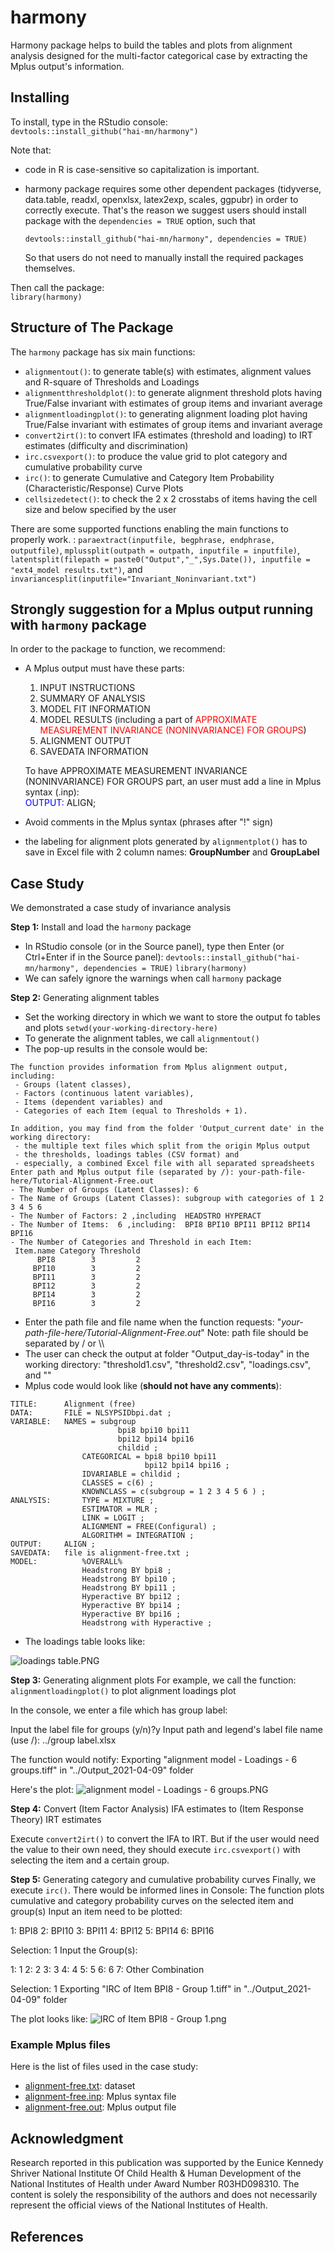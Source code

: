 # harmony  

Harmony package helps to build the tables and plots from alignment analysis designed for the multi-factor categorical case by extracting the Mplus output's information.   

## Installing  

To install, type in the RStudio console:    
`devtools::install_github("hai-mn/harmony")`  

Note that:  
- code in R is case-sensitive so capitalization is important.  
- harmony package requires some other dependent packages (tidyverse, data.table, readxl, openxlsx, latex2exp, scales, ggpubr) in order to correctly execute. That's the reason we suggest users should install package with the `dependencies = TRUE` option, such that

  `devtools::install_github("hai-mn/harmony", dependencies = TRUE)`

  So that users do not need to manually install the required packages themselves.   

Then call the package:   
`library(harmony)`  

## Structure of The Package  
The `harmony` package has six main functions:  
- `alignmentout()`: to generate table(s) with estimates, alignment values and R-square of Thresholds and Loadings  
- `alignmentthresholdplot()`: to generate alignment threshold plots having True/False invariant with estimates of group items and invariant average  
- `alignmentloadingplot()`: to generating alignment loading plot having True/False invariant with estimates of group items and invariant average  
- `convert2irt()`: to convert IFA estimates (threshold and loading) to IRT estimates (difficulty and discrimination)  
- `irc.csvexport()`: to produce the value grid to plot category and cumulative probability curve
- `irc()`: to generate Cumulative and Category Item Probability (Characteristic/Response) Curve Plots  
- `cellsizedetect()`: to check the 2 x 2 crosstabs of items having the cell size and below specified by the user    

There are some supported functions enabling the main functions to properly work.  :
`paraextract(inputfile, begphrase, endphrase, outputfile)`,
`mplussplit(outpath = outpath, inputfile = inputfile)`,
`latentsplit(filepath = paste0("Output","_",Sys.Date()), inputfile = "ext4_model results.txt")`, and
`invariancesplit(inputfile="Invariant_Noninvariant.txt")`

## Strongly suggestion for a Mplus output running with `harmony` package
In order to the package to function, we recommend:  

- A Mplus output must have these parts:  
    1. INPUT INSTRUCTIONS
    2. SUMMARY OF ANALYSIS
    3. MODEL FIT INFORMATION
    4. MODEL RESULTS (including a part of <span style="color:red">APPROXIMATE MEASUREMENT INVARIANCE (NONINVARIANCE) FOR GROUPS</span>)  
    5. ALIGNMENT OUTPUT  
    6. SAVEDATA INFORMATION

    To have APPROXIMATE MEASUREMENT INVARIANCE (NONINVARIANCE) FOR GROUPS part, an user must add a line in Mplus syntax (.inp):   
    <span style="color:blue">OUTPUT:</span> 	ALIGN;

- Avoid comments in the Mplus syntax (phrases after "!" sign)   

- the labeling for alignment plots generated by `alignmentplot()` has to save in Excel file with 2 column names: __GroupNumber__ and __GroupLabel__

## Case Study

We demonstrated a case study of invariance analysis

__Step 1:__ Install and load the `harmony` package
- In RStudio console (or in the Source panel), type then Enter (or Ctrl+Enter if in the Source panel):
`devtools::install_github("hai-mn/harmony", dependencies = TRUE)`
`library(harmony)`
- We can safely ignore the warnings when call `harmony` package


__Step 2:__ Generating alignment tables
- Set the working directory in which we want to store the output fo tables and plots
`setwd(your-working-directory-here)`
- To generate the alignment tables, we call `alignmentout()`
- The pop-up results in the console would be:
~~~
The function provides information from Mplus alignment output, including:
 - Groups (latent classes),
 - Factors (continuous latent variables),
 - Items (dependent variables) and
 - Categories of each Item (equal to Thresholds + 1).

In addition, you may find from the folder 'Output_current date' in the working directory:
 - the multiple text files which split from the origin Mplus output
 - the thresholds, loadings tables (CSV format) and
 - especially, a combined Excel file with all separated spreadsheets
Enter path and Mplus output file (separated by /): your-path-file-here/Tutorial-Alignment-Free.out
- The Number of Groups (Latent Classes): 6
- The Name of Groups (Latent Classes): subgroup with categories of 1 2 3 4 5 6
- The Number of Factors: 2 ,including  HEADSTRO HYPERACT
- The Number of Items:  6 ,including:  BPI8 BPI10 BPI11 BPI12 BPI14 BPI16
- The Number of Categories and Threshold in each Item:
 Item.name Category Threshold
      BPI8        3         2
     BPI10        3         2
     BPI11        3         2
     BPI12        3         2
     BPI14        3         2
     BPI16        3         2
~~~
- Enter the path file and file name when the function requests:
"_your-path-file-here/Tutorial-Alignment-Free.out_"
Note: path file should be separated by / or \\\\
- The user can check the output at folder "Output_day-is-today" in the working directory: "threshold1.csv", "threshold2.csv", "loadings.csv", and ""
- Mplus code would look like (__should not have any comments__):
~~~
TITLE: 		Alignment (free)
DATA: 		FILE = NLSYPSIDbpi.dat ;
VARIABLE:	NAMES = subgroup
                        bpi8 bpi10 bpi11
                        bpi12 bpi14 bpi16
                        childid ;
                CATEGORICAL = bpi8 bpi10 bpi11
                              bpi12 bpi14 bpi16 ;
                IDVARIABLE = childid ;
                CLASSES = c(6) ;
                KNOWNCLASS = c(subgroup = 1 2 3 4 5 6 ) ;
ANALYSIS:       TYPE = MIXTURE ;
                ESTIMATOR = MLR ;
                LINK = LOGIT ;
                ALIGNMENT = FREE(Configural) ;
                ALGORITHM = INTEGRATION ;
OUTPUT: 	ALIGN ;
SAVEDATA: 	file is alignment-free.txt ;
MODEL: 	        %OVERALL%
                Headstrong BY bpi8 ;
                Headstrong BY bpi10 ;
                Headstrong BY bpi11 ;
                Hyperactive BY bpi12 ;
                Hyperactive BY bpi14 ;
                Hyperactive BY bpi16 ;
                Headstrong with Hyperactive ;
~~~
- The loadings table looks like:
<img alt="loadings table.PNG" src="img-assets/loadings table.PNG">

__Step 3:__ Generating alignment plots
For example, we call the function: `alignmentloadingplot()` to plot alignment loadings plot

In the console, we enter a file which has group label:

Input the label file for groups (y/n)?y
Input path and legend's label file name (use /): ../group label.xlsx

The function would notify:
Exporting "alignment model - Loadings - 6 groups.tiff" in "../Output_2021-04-09" folder

Here's the plot:
<img alt="alignment model - Loadings - 6 groups.PNG" src="img-assets/alignment model - Loadings - 6 groups.PNG">

__Step 4:__ Convert (Item Factor Analysis) IFA estimates to (Item Response Theory) IRT estimates

Execute `convert2irt()` to convert the IFA to IRT. But if the user would need the value to their own need, they should execute `irc.csvexport()` with selecting the item and a certain group.

__Step 5:__ Generating category and cumulative probability curves
Finally, we execute `irc()`. There would be informed lines in Console:
The function plots cumulative and category probability curves on the selected item and group(s)
Input an item need to be plotted:  

1: BPI8
2: BPI10
3: BPI11
4: BPI12
5: BPI14
6: BPI16

Selection: 1
Input the Group(s):  

1: 1
2: 2
3: 3
4: 4
5: 5
6: 6
7: Other Combination

Selection: 1
Exporting "IRC of Item BPI8 - Group 1.tiff" in "../Output_2021-04-09" folder

The plot looks like:
<img alt="IRC of Item BPI8 - Group 1.png" src="img-assets/IRC of Item BPI8 - Group 1.png">

### Example Mplus files
Here is the list of files used in the case study:
- [alignment-free.txt](): dataset
- [alignment-free.inp](): Mplus syntax file
- [alignment-free.out](): Mplus output file



## Acknowledgment

Research reported in this publication was supported by the Eunice Kennedy Shriver National Institute Of Child Health & Human Development of the National Institutes of Health under Award Number R03HD098310. The content is solely the responsibility of the authors and does not necessarily represent the official views of the National Institutes of Health.

## References
